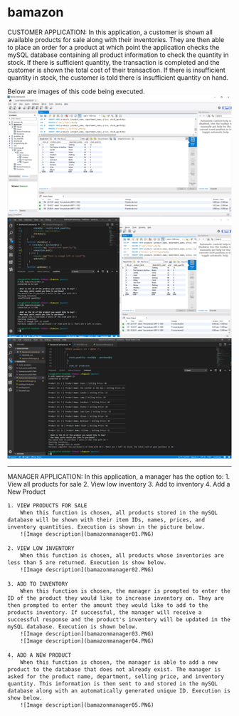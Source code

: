# bamazon

CUSTOMER APPLICATION:
In this application, a customer is shown all available products for sale along with their inventories. They are then able to place an order for a product at which point the application checks the mySQL database containing all product information to check the quantity in stock. If there is sufficient quantity, the transaction is completed and the customer is shown the total cost of their transaction. If there is insufficient quantity in stock, the customer is told there is insufficient quantity on hand.

Below are images of this code being executed.
![Image description](bamazoncust00.PNG)
![Image description](bamazoncust01.PNG)
![Image description](bamazoncust03.PNG)

-----------------------------------------------------------

MANAGER APPLICATION:
In this application, a manager has the option to:
    1. View all products for sale
    2. View low inventory
    3. Add to inventory
    4. Add a New Product

    1. VIEW PRODUCTS FOR SALE
        When this function is chosen, all products stored in the mySQL database will be shown with their item IDs, names, prices, and inventory quantities. Execution is shown in the picture below.
        ![Image description](bamazonmanager01.PNG)

    2. VIEW LOW INVENTORY
        When this function is chosen, all products whose inventories are less than 5 are returned. Execution is show below.
        ![Image description](bamazonmanager02.PNG)

    3. ADD TO INVENTORY
        When this function is chosen, the manager is prompted to enter the ID of the product they would like to increase inventory on. They are then prompted to enter the amount they would like to add to the products inventory. If successful, the manager will receive a successful response and the product's inventory will be updated in the mySQL database. Execution is shown below.
        ![Image description](bamazonmanager03.PNG)
        ![Image description](bamazonmanager04.PNG)

    4. ADD A NEW PRODUCT
        When this function is chosen, the manager is able to add a new product to the database that does not already exist. The manager is asked for the product name, department, selling price, and inventory quantity. This information is then sent to and stored in the mySQL database along with an automatically generated unique ID. Execution is show below.
        ![Image description](bamazonmanager05.PNG)